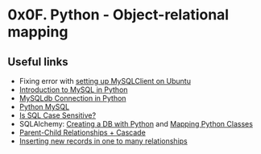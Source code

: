 # 0x0F. Python - Object-relational mapping

## Useful links
- Fixing error with [setting up MySQLClient on Ubuntu](https://stackoverflow.com/a/76801424)
- [Introduction to MySQL in Python](https://www.mikusa.com/python-mysql-docs/introduction.html)
- [MySQLdb Connection in Python](https://www.geeksforgeeks.org/mysqldb-connection-python/)
- [Python MySQL](https://www.w3schools.com/python/python_mysql_getstarted.asp)
- [Is SQL Case Sensitive?](https://www.scaler.com/topics/is-sql-case-sensitive/)
- SQLAlchemy: [Creating a DB with Python](https://medium.com/@sandyjtech/creating-a-database-using-python-and-sqlalchemy-422b7ba39d7e) and [Mapping Python Classes](https://www.geeksforgeeks.org/sqlalchemy-mapping-python-classes/)
- [Parent-Child Relationships + Cascade](https://stackoverflow.com/a/5034070)
- [Inserting new records in one to many relationships](https://stackoverflow.com/questions/16433338/inserting-new-records-with-one-to-many-relationship-in-sqlalchemy)
